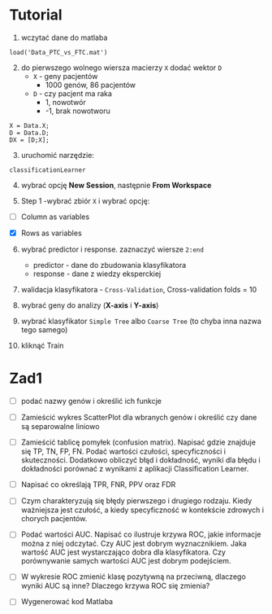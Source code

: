 
# Tutorial

1) wczytać dane do matlaba
``` 
load('Data_PTC_vs_FTC.mat')
```

2) do pierwszego wolnego wiersza macierzy `X` dodać wektor `D`
    - `X` - geny pacjentów
        - 1000 genów, 86 pacjentów
    - `D` - czy pacjent ma raka
        - 1, nowotwór
        - -1, brak nowotworu


``` 
X = Data.X;
D = Data.D;
DX = [D;X]; 
```


3) uruchomić narzędzie:
```
classificationLearner
```

4) wybrać opcję **New Session**, następnie **From Workspace**

5) Step 1 -wybrać zbiór `X` i wybrać opcję:
 - [ ] Column as variables
 - [x] Rows as variables


6) wybrać predictor i response.
zaznaczyć wiersze `2:end` 
    - predictor - dane do zbudowania klasyfikatora
    - response - dane z wiedzy eksperckiej

7) walidacja klasyfikatora - `Cross-Validation`,
Cross-validation folds = 10


8) wybrać geny do analizy (**X-axis** i **Y-axis**)


9) wybrać klasyfikator `Simple Tree` albo `Coarse Tree` (to chyba inna nazwa tego samego)

10) kliknąć Train



# Zad1

- [ ] podać nazwy genów i określić ich funkcje

- [ ] Zamieścić wykres ScatterPlot dla wbranych genów i określić czy dane są separowalne liniowo

- [ ] Zamieścić tablicę pomyłek (confusion matrix). Napisać gdzie znajduje się TP, TN,
FP, FN. Podać wartości czułości, specyficzności i skuteczności. Dodatkowo
obliczyć błąd i dokładność, wyniki dla błędu i dokładności porównać z wynikami
z aplikacji Classification Learner. 

- [ ] Napisać co określają TPR, FNR, PPV oraz FDR

- [ ] Czym charakteryzują się błędy pierwszego i drugiego rodzaju. Kiedy ważniejsza
jest czułość, a kiedy specyficzność w kontekście zdrowych i chorych pacjentów. 
 

- [ ] Podać wartości AUC. Napisać co ilustruje krzywa ROC, jakie informacje można
z niej odczytać. Czy AUC jest dobrym wyznacznikiem. Jaka wartość AUC jest
wystarczająco dobra dla klasyfikatora. Czy porównywanie samych wartości AUC
jest dobrym podejściem. 


- [ ] W wykresie ROC zmienić klasę pozytywną na przeciwną, dlaczego wyniki AUC
są inne? Dlaczego krzywa ROC się zmienia? 

- [ ] Wygenerować kod Matlaba















